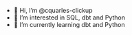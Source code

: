 - 👋 Hi, I’m @cquarles-clickup
- 👀 I’m interested in SQL, dbt and Python
- 🌱 I’m currently learning dbt and Python

<!---
cquarles-clickup/cquarles-clickup is a ✨ special ✨ repository because its `README.md` (this file) appears on your GitHub profile.
You can click the Preview link to take a look at your changes.
--->
